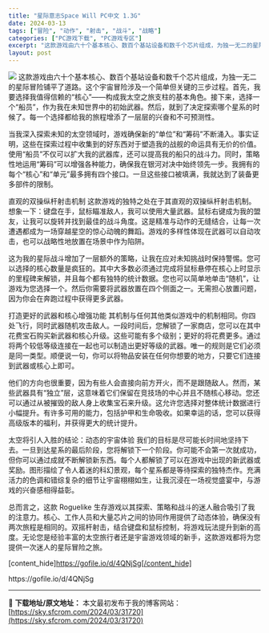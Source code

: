 ```yaml
---
title: "星际意志Space Will PC中文 1.3G"
date: 2024-03-13
tags: ["冒险", "动作", "射击", "战斗", "战略"]
categories: ["PC游戏下载", "PC游戏专区"]
excerpt: "这款游戏由六十个基本核心、数百个基站设备和数千个芯片组成，为独一无二的星际冒险铺平了道路。这个宇宙冒险涉及一个简单但关键的三步过程。首先，我要选择我值得信赖的“核心”——构成我太空之旅支柱的基本角色。接下来，选择一个“船员”，作为我在未知世界中的初始武器。然后，就到了决定探索哪个星系的时候了。每一个&hellip;"
layout: post
---
```


<img class="aligncenter" src="https://sky.sfcrom.com/wp-content/uploads/2024/03/20240329101414-e36bc.jpeg" />
这款游戏由六十个基本核心、数百个基站设备和数千个芯片组成，为独一无二的星际冒险铺平了道路。这个宇宙冒险涉及一个简单但关键的三步过程。首先，我要选择我值得信赖的“核心”——构成我太空之旅支柱的基本角色。接下来，选择一个“船员”，作为我在未知世界中的初始武器。然后，就到了决定探索哪个星系的时候了。每一个选择都给我的旅程增添了一层层的兴奋和不可预测性。

当我深入探索未知的太空领域时，游戏确保新的“单位”和“筹码”不断涌入。事实证明，这些在探索过程中收集到的好东西对于塑造我的战舰的命运具有无价的价值。使用“船员”不仅可以扩大我的武器库，还可以提高我的船只的战斗力。同时，策略性地运用“筹码”可以增强各种能力，确保我在银河对决中始终领先一步。我拥有的每个“核心”和“单元”最多拥有四个接口。一旦这些接口被填满，我就达到了装备更多部件的限制。

直观的双操纵杆射击机制
这款游戏的独特之处在于其直观的双操纵杆射击机制。想象一下：键盘在手，鼠标瞄准敌人，我可以使用大量武器。鼠标右键成为我的盟友，让我可以旋转并找到最佳的战斗角度。这是精准与动作的无缝结合，让每一次遭遇都成为一场穿越星空的惊心动魄的舞蹈。游戏的多样性体现在武器可以自动攻击，也可以战略性地放置在场景中作为陷阱。

这为我的星际战斗增加了一层额外的策略，让我在应对未知挑战时保持警惕。您可以选择的核心数量是疯狂的。其中大多数必须通过完成将鼠标悬停在核心上时显示的里程碑来解锁，并且每个都有独特的统计数据。您也可以简单地单击“随机”，让游戏为您选择一个。然后你需要将武器放置在四个侧面之一。无需担心放置问题，因为你会在奔跑过程中获得更多武器。

打造更好的武器和核心增强功能
其机制与任何其他类似游戏中的机制相同。你四处飞行，同时武器随机攻击敌人。一段时间后，您解锁了一家商店，您可以在其中花费宝石购买新武器和核心升级。这些可能有多个级别；更好的将花费更多。通过将两个较低等级连接在一起也可以制造出更好等级的武器。唯一的规则是它们必须是同一类型。顺便说一句，你可以将物品安装在任何你想要的地方，只要它们连接到武器或核心上即可。

他们的方向也很重要，因为有些人会直接向前方开火，而不是跟随敌人。然而，某些武器具有“独立”层，这意味着它们保留在竞技场的中心并且不随核心移动。您还可以通过从被摧毁的敌人身上收集宝石来升级。这允许您选择对整体统计数据进行小幅提升。有许多可用的能力，包括护甲和生命吸收。如果幸运的话，您可以获得高级版本的福利，并获得更大的统计提升。

太空将引人入胜的结论：动态的宇宙体验
我们的目标是尽可能长时间地坚持下去。一旦到达星系的最后阶段，您将解锁下一个阶段。你可能不会第一次就成功，但你可以通过成就不断解锁新东西。每个人都解锁了可以在游戏中出现的新武器或奖励。图形描绘了令人着迷的科幻景观，每个星系都是等待探索的独特杰作。充满活力的色调和错综复杂的细节让宇宙栩栩如生，让我沉浸在一场视觉盛宴中，与游戏的兴奋感相得益彰。

总而言之，这款 Roguelike 生存游戏以其探索、策略和战斗的迷人融合吸引了我的注意力。核心、工作人员和大量芯片之间的协同作用提供了动态体验，确保没有两次旅程是相同的。双摇杆射击，结合键盘和鼠标控制，将游戏玩法提升到新的高度。无论您是经验丰富的太空旅行者还是宇宙游戏领域的新手，这款游戏都将为您提供一次迷人的星际冒险之旅。

[content_hide]https://gofile.io/d/4QNjSg[/content_hide]

<!--wechatfans start-->https://gofile.io/d/4QNjSg<!--wechatfans end-->

---
📖 **下载地址/原文地址：** 本文最初发布于我的博客网站：[https://sky.sfcrom.com/2024/03/31720](https://sky.sfcrom.com/2024/03/31720)
